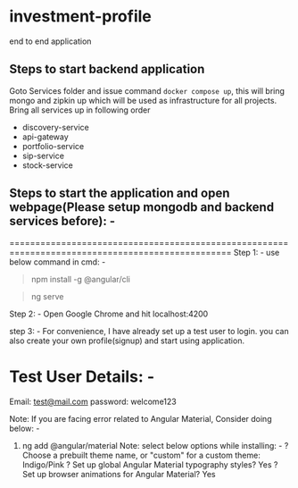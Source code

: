 # investment-profile
end to end application

## Steps to start backend application

Goto Services folder and issue command `docker compose up`, this will bring mongo and zipkin up which will be used as infrastructure for all projects.
Bring all services up in following order

* discovery-service
* api-gateway
* portfolio-service
* sip-service
* stock-service

## Steps to start the application and open webpage(Please setup mongodb and backend services before): -
=================================================================================================
Step 1: - use below command in cmd: -
> npm install -g @angular/cli
 
> ng serve

Step 2: - Open Google Chrome and hit localhost:4200

step 3: - For convenience, I have already set up a test user to login. you can also create your own profile(signup) and start using application.

Test User Details: -
==================

Email: test@mail.com
password: welcome123


Note: If you are facing error related to Angular Material, Consider doing below: -
1. ng add @angular/material
   Note: select below options while installing: -
   ? Choose a prebuilt theme name, or "custom" for a custom theme: Indigo/Pink
   ? Set up global Angular Material typography styles? Yes
   ? Set up browser animations for Angular Material? Yes

 
 
